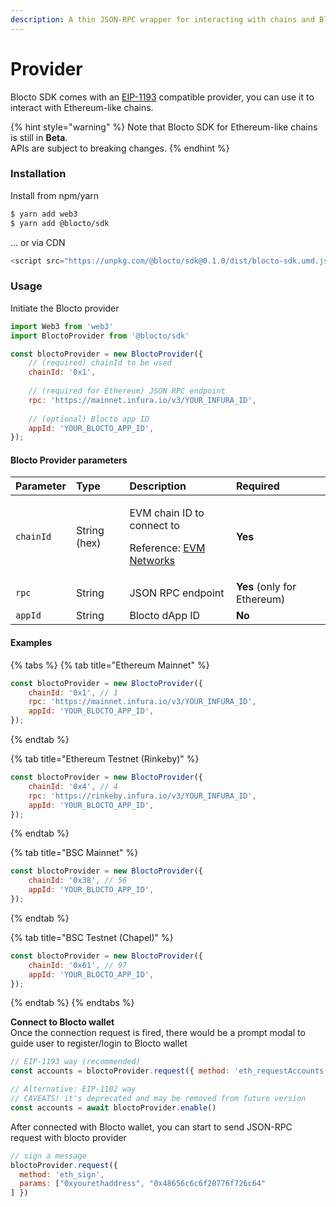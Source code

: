 ```yaml
---
description: A thin JSON-RPC wrapper for interacting with chains and Blocto wallet.
---
```


# Provider

Blocto SDK comes with an [EIP-1193](https://github.com/ethereum/EIPs/blob/master/EIPS/eip-1193.md) compatible provider, you can use it to interact with Ethereum-like chains.

{% hint style="warning" %}
Note that Blocto SDK for Ethereum-like chains is still in **Beta**.  
APIs are subject to breaking changes.
{% endhint %}

### Installation

Install from npm/yarn

```bash
$ yarn add web3
$ yarn add @blocto/sdk
```

... or via CDN

```javascript
<script src="https://unpkg.com/@blocto/sdk@0.1.0/dist/blocto-sdk.umd.js" crossorigin="anonymous" referrerpolicy="no-referrer"></script>
```

### **Usage**

Initiate the Blocto provider 

```javascript
import Web3 from 'web3'
import BloctoProvider from '@blocto/sdk'

const bloctoProvider = new BloctoProvider({
    // (required) chainId to be used
    chainId: '0x1', 
    
    // (required for Ethereum) JSON RPC endpoint
    rpc: 'https://mainnet.infura.io/v3/YOUR_INFURA_ID',
    
    // (optional) Blocto app ID
    appId: 'YOUR_BLOCTO_APP_ID',
});
```

#### Blocto Provider parameters

<table>
  <thead>
    <tr>
      <th style="text-align:left">Parameter</th>
      <th style="text-align:left">Type</th>
      <th style="text-align:left">Description</th>
      <th style="text-align:left">Required</th>
    </tr>
  </thead>
  <tbody>
    <tr>
      <td style="text-align:left"><code>chainId</code>
      </td>
      <td style="text-align:left">String (hex)</td>
      <td style="text-align:left">
        <p>EVM chain ID to connect to</p>
        <p>Reference: <a href="https://chainid.network/">EVM Networks</a>
        </p>
      </td>
      <td style="text-align:left"><b>Yes</b>
      </td>
    </tr>
    <tr>
      <td style="text-align:left"><code>rpc</code>
      </td>
      <td style="text-align:left">String</td>
      <td style="text-align:left">JSON RPC endpoint</td>
      <td style="text-align:left"><b>Yes</b> (only for Ethereum)</td>
    </tr>
    <tr>
      <td style="text-align:left"><code>appId</code>
      </td>
      <td style="text-align:left">String</td>
      <td style="text-align:left">Blocto dApp ID</td>
      <td style="text-align:left"><b>No</b>
      </td>
    </tr>
  </tbody>
</table>

#### Examples

{% tabs %}
{% tab title="Ethereum Mainnet" %}
```javascript
const bloctoProvider = new BloctoProvider({
    chainId: '0x1', // 1
    rpc: 'https://mainnet.infura.io/v3/YOUR_INFURA_ID',
    appId: 'YOUR_BLOCTO_APP_ID',
});
```
{% endtab %}

{% tab title="Ethereum Testnet \(Rinkeby\)" %}
```javascript
const bloctoProvider = new BloctoProvider({
    chainId: '0x4', // 4
    rpc: 'https://rinkeby.infura.io/v3/YOUR_INFURA_ID',
    appId: 'YOUR_BLOCTO_APP_ID',
});
```
{% endtab %}

{% tab title="BSC Mainnet" %}
```javascript
const bloctoProvider = new BloctoProvider({
    chainId: '0x38', // 56
    appId: 'YOUR_BLOCTO_APP_ID',
});
```
{% endtab %}

{% tab title="BSC Testnet \(Chapel\)" %}
```javascript
const bloctoProvider = new BloctoProvider({
    chainId: '0x61', // 97
    appId: 'YOUR_BLOCTO_APP_ID',
});
```
{% endtab %}
{% endtabs %}



**Connect to Blocto wallet**  
Once the connection request is fired, there would be a prompt modal to guide user to register/login to Blocto wallet

```javascript
// EIP-1193 way (recommended)
const accounts = bloctoProvider.request({ method: 'eth_requestAccounts' })

// Alternative: EIP-1102 way
// CAVEATS! it's deprecated and may be removed from future version
const accounts = await bloctoProvider.enable()
```

After connected with Blocto wallet, you can start to send JSON-RPC request with blocto provider

```javascript
// sign a message
bloctoProvider.request({
  method: 'eth_sign', 
  params: ["0xyourethaddress", "0x48656c6c6f20776f726c64"
] })
```



